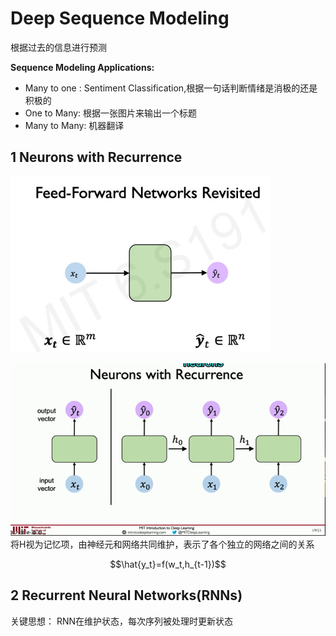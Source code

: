 # Deep Sequence Modeling 

根据过去的信息进行预测

**Sequence Modeling Applications:**
- Many to one : Sentiment Classification,根据一句话判断情绪是消极的还是积极的
- One to Many: 根据一张图片来输出一个标题
- Many to Many: 机器翻译

## 1 Neurons with Recurrence


![](assets/Ch2%20Deep%20Sequence%20Modeling/file-20250220183912200.png)

![](assets/Ch2%20Deep%20Sequence%20Modeling/file-20250223215810807.png)
将H视为记忆项，由神经元和网络共同维护，表示了各个独立的网络之间的关系

$$\hat{y_t}=f(w_t,h_{t-1})$$

## 2 Recurrent Neural Networks(RNNs)

关键思想： RNN在维护状态，每次序列被处理时更新状态